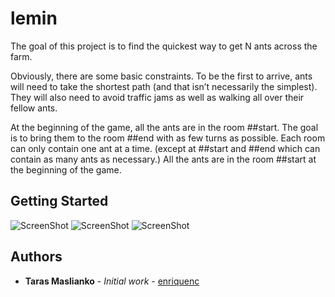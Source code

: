 # lemin

The goal of this project is to find the quickest way to get N ants across the farm.


Obviously, there are some basic constraints. To be the first to arrive, ants will need
to take the shortest path (and that isn’t necessarily the simplest). They will also
need to avoid traffic jams as well as walking all over their fellow ants.


At the beginning of the game, all the ants are in the room ##start. The goal is
to bring them to the room ##end with as few turns as possible. Each room can
only contain one ant at a time. (except at ##start and ##end which can contain
as many ants as necessary.) All the ants are in the room ##start at the beginning of the game.

## Getting Started


![ScreenShot](https://i.imgur.com/qKthmzs.jpg)
![ScreenShot](https://i.imgur.com/IOAaACd.png)
![ScreenShot](https://i.imgur.com/qei3ixX.png)

## Authors

* **Taras Maslianko** - *Initial work* - [enriquenc](https://github.com/enriquenc)


